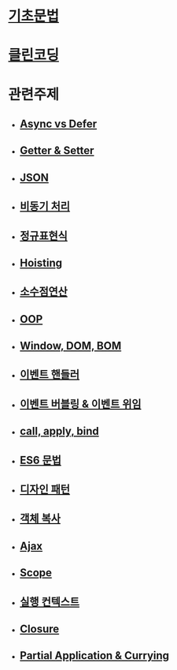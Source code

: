 # [기초문법](./grammar/grammar.md)

# [클린코딩](./clean/README.md)

# 관련주제

- ## [Async vs Defer](./Subject.md/async_defer.md)

- ## [Getter & Setter](./Subject.md/getter_setter.md)

- ## [JSON](./Subject.md/json.md)

- ## [비동기 처리](./Subject.md/async_sync.md)

- ## [정규표현식](./Subject.md/reg.md)

- ## [Hoisting](./Subject.md/hoisting.md)

- ## [소수점연산](./Subject.md/decimal.md)

- ## [OOP](./Subject.md/oop.md)

- ## [Window, DOM, BOM](./Subject.md/dom.md)

- ## [이벤트 핸들러](./Subject.md/listen.md)

- ## [이벤트 버블링 & 이벤트 위임](./Subject.md/delegate.md)

- ## [call, apply, bind](./Subject.md/cab.md)

- ## [ES6 문법](./Subject.md/es6.md)

- ## [디자인 패턴](./Subject.md/pattern.md)

- ## [객체 복사](./Subject.md/copy.md)

- ## [Ajax](./Subject.md/ajax.md)

- ## [Scope](./Subject.md/scope.md)

- ## [실행 컨텍스트](./Subject.md/context.md)

- ## [Closure](./Subject.md/closure.md)

- ## [Partial Application & Currying](./Subject.md/pnc.md)

